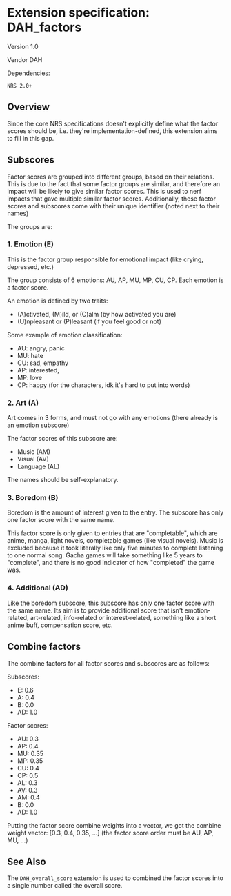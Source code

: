 # Extension specification: DAH_factors

Version 1.0

Vendor DAH

Dependencies:
```
NRS 2.0+
```

## Overview

Since the core NRS specifications doesn't explicitly define what the factor scores should be, i.e. they're implementation-defined, this extension aims to fill in this gap.

## Subscores

Factor scores are grouped into different groups, based on their relations. This is due to the fact that some factor groups are similar, and therefore an impact will be likely to give similar factor scores. This is used to nerf impacts that gave multiple similar factor scores. Additionally, these factor scores and subscores come with their unique identifier (noted next to their names)

The groups are:

### 1. Emotion (E)

This is the factor group responsible for emotional impact (like crying, depressed, etc.)

The group consists of 6 emotions: AU, AP, MU, MP, CU, CP. Each emotion is a factor score.

An emotion is defined by two traits:
* (A)ctivated, (M)ild, or (C)alm (by how activated you are)
* (U)npleasant or (P)leasant (if you feel good or not)

Some example of emotion classification:

* AU: angry, panic
* MU: hate
* CU: sad, empathy
* AP: interested, 
* MP: love
* CP: happy (for the characters, idk it's hard to put into words)

### 2. Art (A)

Art comes in 3 forms, and must not go with any emotions (there already is an emotion subscore)

The factor scores of this subscore are:
* Music (AM)
* Visual (AV)
* Language (AL)

The names should be self-explanatory.

### 3. Boredom (B)

Boredom is the amount of interest given to the entry. The subscore has only one factor score with the same name.

This factor score is only given to entries that are "completable", which are anime, manga, light novels, completable games (like visual novels). Music is excluded because it took literally like only five minutes to complete listening to one normal song. Gacha games will take something like 5 years to "complete", and there is no good indicator of how "completed" the game was. 

### 4. Additional (AD)

Like the boredom subscore, this subscore has only one factor score with the same name. Its aim is to provide additional score that isn't emotion-related, art-related, info-related or interest-related, something like a short anime buff, compensation score, etc.

## Combine factors

The combine factors for all factor scores and subscores are as follows:

Subscores:
* E: 0.6
* A: 0.4
* B: 0.0
* AD: 1.0

Factor scores:
* AU: 0.3
* AP: 0.4
* MU: 0.35
* MP: 0.35
* CU: 0.4
* CP: 0.5
* AL: 0.3
* AV: 0.3
* AM: 0.4
* B: 0.0
* AD: 1.0

Putting the factor score combine weights into a vector, we got the combine weight vector: \[0.3, 0.4, 0.35, ...\] (the factor score order must be AU, AP, MU, ...)

## See Also

The ```DAH_overall_score``` extension is used to combined the factor scores into a single number called the overall score.

